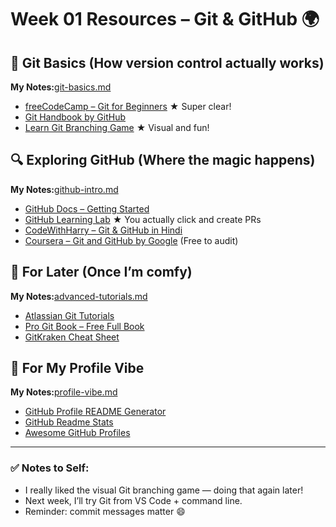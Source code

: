 # Week 01 Resources – Git & GitHub 🌍

## 🧠 Git Basics (How version control actually works)

**My Notes:**[git-basics.md](../GitMastery/git-basics.md)

- [freeCodeCamp – Git for Beginners](https://www.youtube.com/watch?v=RGOj5yH7evk) ★ Super clear!
- [Git Handbook by GitHub](https://guides.github.com/introduction/git-handbook/)
- [Learn Git Branching Game](https://learngitbranching.js.org/) ★ Visual and fun!

## 🔍 Exploring GitHub (Where the magic happens)

**My Notes:**[github-intro.md](../GitMastery/github-intro.md)

- [GitHub Docs – Getting Started](https://docs.github.com/en/get-started)
- [GitHub Learning Lab](https://lab.github.com/) ★ You actually click and create PRs
- [CodeWithHarry – Git & GitHub in Hindi](https://www.youtube.com/watch?v=apGV9Kg7ics)
- [Coursera – Git and GitHub by Google](https://www.coursera.org/learn/introduction-git-github) (Free to audit)

## 💪 For Later (Once I’m comfy)

**My Notes:**[advanced-tutorials.md](../GitMastery/advanced-tutorials.md)

- [Atlassian Git Tutorials](https://www.atlassian.com/git/tutorials)
- [Pro Git Book – Free Full Book](https://git-scm.com/book/en/v2)
- [GitKraken Cheat Sheet](https://www.gitkraken.com/blog/git-cheat-sheet)

## 🎨 For My Profile Vibe

**My Notes:**[profile-vibe.md](../GitMastery/profile-vibe.md)

- [GitHub Profile README Generator](https://rahuldkjain.github.io/gh-profile-readme-generator/)
- [GitHub Readme Stats](https://github.com/anuraghazra/github-readme-stats)
- [Awesome GitHub Profiles](https://github.com/EddieHubCommunity/awesome-github-profiles)

---

### ✅ Notes to Self:
- I really liked the visual Git branching game — doing that again later!
- Next week, I’ll try Git from VS Code + command line.
- Reminder: commit messages matter 😄
